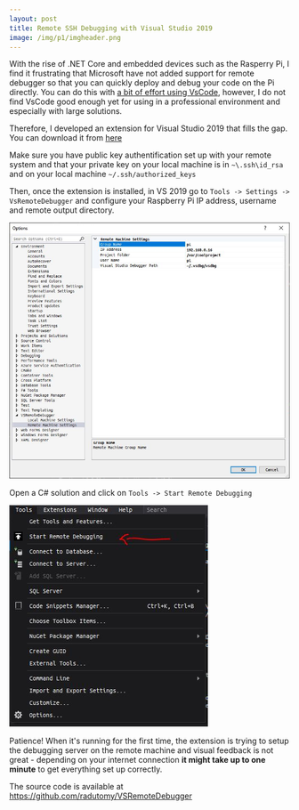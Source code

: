 ```yaml
---	
layout: post	
title: Remote SSH Debugging with Visual Studio 2019
image: /img/p1/imgheader.png
---	
```


With the rise of .NET Core and embedded devices such as the Rasperry Pi, I find it frustrating that Microsoft have not added support for remote debugger so that you can quickly deploy and debug your code on the Pi directly. You can do this with [a bit of effort using VsCode](https://www.hanselman.com/blog/VisualStudioCodeRemoteDevelopmentOverSSHToARaspberryPiIsButter.aspx), however, I do not find VsCode good enough yet for using in a professional environment and especially with large solutions.

Therefore, I developed an extension for Visual Studio 2019 that fills the gap. You can download it from [here](https://github.com/radutomy/VSRemoteDebugger/releases/)


Make sure you have public key authentification set up with your remote system and that your private key on your local machine is in `~\.ssh\id_rsa` and on your local machine `~/.ssh/authorized_keys`

Then, once the extension is installed, in VS 2019 go to `Tools -> Settings -> VsRemoteDebugger` and configure your Raspberry Pi IP address, username and remote output directory. 


![alt text](../img/p1/img1.jpg)

Open a C# solution and click on `Tools -> Start Remote Debugging`

![alt text](../img/p1/img2.jpg)


Patience! When it's running for the first time, the extension is trying to setup the debugging server on the remote machine and visual feedback is not great - depending on your internet connection **it might take up to one minute** to get everything set up correctly.


The source code is available at https://github.com/radutomy/VSRemoteDebugger
